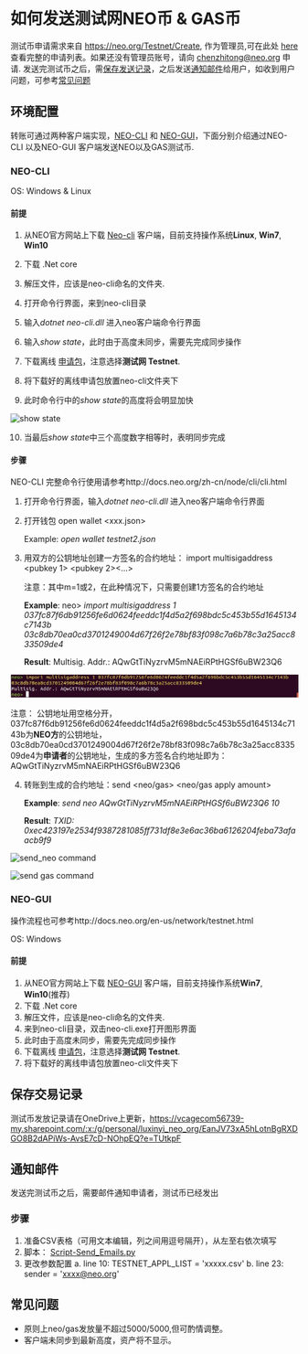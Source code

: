 # 如何发送测试网NEO币 & GAS币

测试币申请需求来自 https://neo.org/Testnet/Create, 作为管理员,可在此处 [here](https://neo.org/testnet/list)查看完整的申请列表。如果还没有管理员账号，请向 chenzhitong@neo.org 申请.
发送完测试币之后，需[保存发送记录](#保存交易记录)，之后发送[通知邮件](#通知邮件)给用户，如收到用户问题，可参考[常见问题](#常见问题)

## 环境配置

转账可通过两种客户端实现，[NEO-CLI](#NEO-CLI) 和 [NEO-GUI](#NEO-GUI)，下面分别介绍通过NEO-CLI 以及NEO-GUI 客户端发送NEO以及GAS测试币.

### NEO-CLI

OS: Windows & Linux
#### 前提
1. 从NEO官方网站上下载 [Neo-cli](https://github.com/neo-project/neo-cli/releases) 客户端，目前支持操作系统**Linux**, **Win7**, **Win10** 

2. 下载 .Net core

3. 解压文件，应该是neo-cli命名的文件夹.

4. 打开命令行界面，来到neo-cli目录

5. 输入*dotnet neo-cli.dll* 进入neo客户端命令行界面

6. 输入*show state*，此时由于高度未同步，需要先完成同步操作

7. 下载离线 [申请包](http://sync.ngd.network/)，注意选择**测试网 Testnet**.

8. 将下载好的离线申请包放置neo-cli文件夹下

9. 此时命令行中的*show state*的高度将会明显加快

![show state](show-state.jpg)

10. 当最后*show state*中三个高度数字相等时，表明同步完成

#### 步骤
NEO-CLI 完整命令行使用请参考http://docs.neo.org/zh-cn/node/cli/cli.html

1. 打开命令行界面，输入*dotnet neo-cli.dll* 进入neo客户端命令行界面

2. 打开钱包 open wallet <xxx.json>

   Example: *open wallet testnet2.json*

3. 用双方的公钥地址创建一方签名的合约地址： import multisigaddress <m> <pubkey 1> <pubkey 2><...> <pubkey m>   

   注意：其中m=1或2，在此种情况下，只需要创建1方签名的合约地址

   **Example**: neo> *import multisigaddress 1 037fc87f6db91256fe6d0624feeddc1f4d5a2f698bdc5c453b55d1645134c7143b  03c8db70ea0cd3701249004d67f26f2e78bf83f098c7a6b78c3a25acc833509de4*

   **Result**:  Multisig. Addr.: AQwGtTiNyzrvM5mNAEiRPtHGSf6uBW23Q6

![import_multisignature](import_multisignature.jpg)

   注意： 公钥地址用空格分开，037fc87f6db91256fe6d0624feeddc1f4d5a2f698bdc5c453b55d1645134c7143b为**NEO方**的公钥地址，03c8db70ea0cd3701249004d67f26f2e78bf83f098c7a6b78c3a25acc833509de4为**申请者**的公钥地址，生成的多方签名合约地址即为： AQwGtTiNyzrvM5mNAEiRPtHGSf6uBW23Q6

4. 转账到生成的合约地址：send <neo/gas> <multisig address> <neo/gas apply amount>

   **Example**: *send neo AQwGtTiNyzrvM5mNAEiRPtHGSf6uBW23Q6 10*

   **Result**: *TXID: 0xec423197e2534f9387281085ff731df8e3e6ac36ba6126204feba73afaacb9f9*

![send_neo command](send_neo-command.jpg)

![send gas command](send-gas-command.jpg)

### NEO-GUI

操作流程也可参考http://docs.neo.org/en-us/network/testnet.html

OS: Windows

#### 前提

1. 从NEO官方网站上下载 [NEO-GUI](https://github.com/neo-project/neo-gui/releases) 客户端，目前支持操作系统**Win7**, **Win10**(推荐)
2. 下载 .Net core
3. 解压文件，应该是neo-cli命名的文件夹.
4. 来到neo-cli目录，双击neo-cli.exe打开图形界面
5. 此时由于高度未同步，需要先完成同步操作
6. 下载离线 [申请包](http://sync.ngd.network/)，注意选择**测试网 Testnet**.
7. 将下载好的离线申请包放置neo-cli文件夹下

## 保存交易记录

测试币发放记录请在OneDrive上更新，https://vcagecom56739-my.sharepoint.com/:x:/g/personal/luxinyi_neo_org/EanJV73xA5hLotnBgRXDGO8B2dAPiWs-AvsE7cD-NOhpEQ?e=TUtkpF

## 通知邮件

发送完测试币之后，需要邮件通知申请者，测试币已经发出

### 步骤

1. 准备CSV表格（可用文本编辑，列之间用逗号隔开），从左至右依次填写
2. 脚本： [Script-Send_Emails.py](Script-Send_Emails.py)
3. 更改参数配置
	a. line 10:  TESTNET_APPL_LIST = 'xxxxx.csv' 
	b. line 23:  sender = 'xxxx@neo.org'

## 常见问题

- 原则上neo/gas发放量不超过5000/5000,但可酌情调整。
- 客户端未同步到最新高度，资产将不显示。






